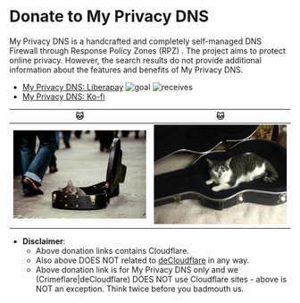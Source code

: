 # Donate to My Privacy DNS


My Privacy DNS is a handcrafted and completely self-managed DNS Firewall through Response Policy Zones (RPZ) . The project aims to protect online privacy. However, the search results do not provide additional information about the features and benefits of My Privacy DNS.


- [My Privacy DNS: Liberapay](https://liberapay.com/mypdns) ![goal](https://mypdns.eu.org/api/fileproxy/?i=liberapay_goal) ![receives](https://mypdns.eu.org/api/fileproxy/?i=liberapay_receives)
- [My Privacy DNS: Ko-fi](https://ko-fi.com/X8X37FUGU)



|  🐱 |  🐱  |
| --- | --- |
| ![](.assets/img/cat1.jpg) | ![](.assets/img/cat2.jpg) |


- **Disclaimer**:
  - Above donation links contains Cloudflare.
  - Also above DOES NOT related to [deCloudflare](https://0xacab.org/my-privacy-dns/deCloudflare) in any way.
  - Above donation link is for My Privacy DNS only and we (Crimeflare|deCloudflare) DOES NOT use Cloudflare sites - above is NOT an exception. Think twice before you badmouth us.
